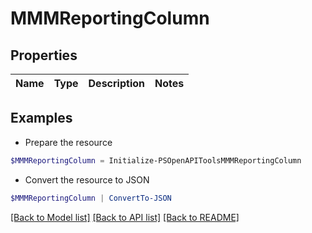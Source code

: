 # MMMReportingColumn
## Properties

Name | Type | Description | Notes
------------ | ------------- | ------------- | -------------

## Examples

- Prepare the resource
```powershell
$MMMReportingColumn = Initialize-PSOpenAPIToolsMMMReportingColumn 
```

- Convert the resource to JSON
```powershell
$MMMReportingColumn | ConvertTo-JSON
```

[[Back to Model list]](../README.md#documentation-for-models) [[Back to API list]](../README.md#documentation-for-api-endpoints) [[Back to README]](../README.md)

